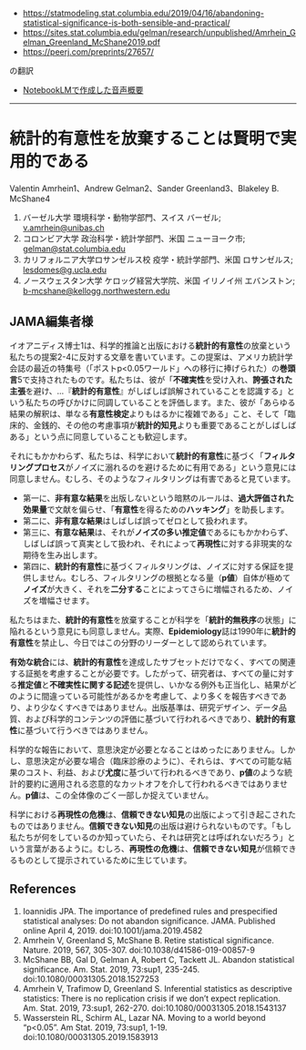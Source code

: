 * https://statmodeling.stat.columbia.edu/2019/04/16/abandoning-statistical-significance-is-both-sensible-and-practical/
* https://sites.stat.columbia.edu/gelman/research/unpublished/Amrhein_Gelman_Greenland_McShane2019.pdf
* https://peerj.com/preprints/27657/

の翻訳

* [NotebookLMで作成した音声概要](https://genkuroki.github.io/audio/74%20Abandoning%20statistical%20significance%20is%20both%20sensible%20and%20practical.m4a)

----------

# **統計的有意性を放棄することは賢明で実用的である**

Valentin Amrhein1、Andrew Gelman2、Sander Greenland3、Blakeley B. McShane4

1. バーゼル大学 環境科学・動物学部門、スイス バーゼル; v.amrhein@unibas.ch
2. コロンビア大学 政治科学・統計学部門、米国 ニューヨーク市; gelman@stat.columbia.edu
3. カリフォルニア大学ロサンゼルス校 疫学・統計学部門、米国 ロサンゼルス; lesdomes@g.ucla.edu
4. ノースウェスタン大学 ケロッグ経営大学院、米国 イリノイ州 エバンストン; b-mcshane@kellogg.northwestern.edu

## JAMA編集者様

イオアニディス博士1は、科学的推論と出版における**統計的有意性**の放棄という私たちの提案2-4に反対する文章を書いています。この提案は、アメリカ統計学会誌の最近の特集号（「ポストp<0.05ワールド」への移行に捧げられた）の**巻頭言**5で支持されたものです。私たちは、彼が「**不確実性**を受け入れ、**誇張された主張**を避け、…『**統計的有意性**』がしばしば誤解されていることを認識する」という私たちの呼びかけに同調していることを評価します。また、彼が「あらゆる結果の解釈は、単なる**有意性検定**よりもはるかに複雑である」こと、そして「臨床的、金銭的、その他の考慮事項が**統計的知見**よりも重要であることがしばしばある」という点に同意していることも歓迎します。

それにもかかわらず、私たちは、科学において**統計的有意性**に基づく「**フィルタリングプロセス**がノイズに溺れるのを避けるために有用である」という意見には同意しません。むしろ、そのようなフィルタリングは有害であると見ています。

* 第一に、**非有意な結果**を出版しないという暗黙のルールは、**過大評価された効果量**で文献を偏らせ、「**有意性**を得るための**ハッキング**」を助長します。
* 第二に、**非有意な結果**はしばしば誤ってゼロとして扱われます。
* 第三に、**有意な結果**は、それが**ノイズの多い推定値**であるにもかかわらず、しばしば誤って真実として扱われ、それによって**再現性**に対する非現実的な期待を生み出します。
* 第四に、**統計的有意性**に基づくフィルタリングは、ノイズに対する保証を提供しません。むしろ、フィルタリングの根拠となる量（**p値**）自体が極めて**ノイズ**が大きく、それを**二分する**ことによってさらに増幅されるため、ノイズを増幅させます。

私たちはまた、**統計的有意性**を放棄することが科学を「**統計的無秩序**の状態」に陥れるという意見にも同意しません。実際、**Epidemiology**誌は1990年に**統計的有意性**を禁止し、今日ではこの分野のリーダーとして認められています。

**有効な統合**には、**統計的有意性**を達成したサブセットだけでなく、すべての関連する証拠を考慮することが必要です。したがって、研究者は、すべての量に対する**推定値**と**不確実性に関する記述**を提供し、いかなる例外も正当化し、結果がどのように間違っている可能性があるかを考慮して、より多くを報告すべきであり、より少なくすべきではありません。出版基準は、研究デザイン、データ品質、および科学的コンテンツの評価に基づいて行われるべきであり、**統計的有意性**に基づいて行うべきではありません。

科学的な報告において、意思決定が必要となることはめったにありません。しかし、意思決定が必要な場合（臨床診療のように）、それらは、すべての可能な結果のコスト、利益、および**尤度**に基づいて行われるべきであり、**p値**のような統計的要約に適用される恣意的なカットオフを介して行われるべきではありません。**p値**は、この全体像のごく一部しか捉えていません。

科学における**再現性の危機**は、**信頼できない知見**の出版によって引き起こされたものではありません。**信頼できない知見**の出版は避けられないものです。「もし私たちが何をしているのか知っていたら、それは研究とは呼ばれないだろう」という言葉があるように。むしろ、**再現性の危機**は、**信頼できない知見**が信頼できるものとして提示されているために生じています。

## References

1. Ioannidis JPA. The importance of predefined rules and prespecified statistical analyses: Do not abandon significance. JAMA. Published online April 4, 2019.  doi:10.1001/jama.2019.4582
2. Amrhein V, Greenland S, McShane B. Retire statistical significance. Nature. 2019, 567, 305-307.  doi:10.1038/d41586-019-00857-9
3. McShane BB, Gal D, Gelman A, Robert C, Tackett JL. Abandon statistical significance. Am. Stat. 2019, 73:sup1, 235-245.  doi:10.1080/00031305.2018.1527253
4. Amrhein V, Trafimow D, Greenland S. Inferential statistics as descriptive statistics: There is no replication crisis if we don’t expect replication. Am. Stat. 2019, 73:sup1, 262-270. doi:10.1080/00031305.2018.1543137
5. Wasserstein RL, Schirm AL, Lazar NA. Moving to a world beyond “p<0.05”. Am Stat. 2019, 73:sup1, 1-19. doi:10.1080/00031305.2019.1583913
